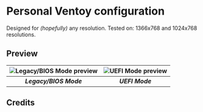 # Personal Ventoy configuration
Designed for _(hopefully)_ any resolution. Tested on: 1366x768 and 1024x768 resolutions.

## Preview

<div align="center">

| ![Legacy/BIOS Mode preview](https://imgur.com/pmHAMiJ.png) | ![UEFI Mode preview](https://i.imgur.com/3VhxRkG.png) |
|:----------------------------------------------------------:|:-----------------------------------------------------:|
|                   **_Legacy/BIOS Mode_**                   |                    **_UEFI Mode_**                    |

</div>

## Credits

